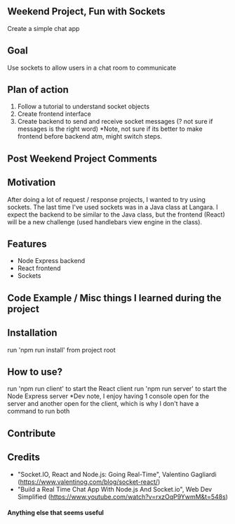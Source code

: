 ## Weekend Project, Fun with Sockets
Create a simple chat app

## Goal
Use sockets to allow users in a chat room to communicate 

## Plan of action
1. Follow a tutorial to understand socket objects
2. Create frontend interface
3. Create backend to send and receive socket messages (? not sure if messages is the right word)
*Note, not sure if its better to make frontend before backend atm, might switch steps.

## Post Weekend Project Comments


## Motivation
After doing a lot of request / response projects, I wanted to try using sockets. The last time I've used sockets was in a Java class at Langara.
I expect the backend to be similar to the Java class, but the frontend (React) will be a new challenge (used handlebars view engine in the class).

## Features
- Node Express backend
- React frontend
- Sockets

## Code Example / Misc things I learned during the project


## Installation
run 'npm run install' from project root

## How to use?
run 'npm run client' to start the React client
run 'npm run server' to start the Node Express server
*Dev note, I enjoy having 1 console open for the server and another open for the client, which is why I don't have a command to run both

## Contribute


## Credits
- "Socket.IO, React and Node.js: Going Real-Time", Valentino Gagliardi (https://www.valentinog.com/blog/socket-react/)
- "Build a Real Time Chat App With Node.js And Socket.io", Web Dev Simplified (https://www.youtube.com/watch?v=rxzOqP9YwmM&t=548s)

#### Anything else that seems useful
